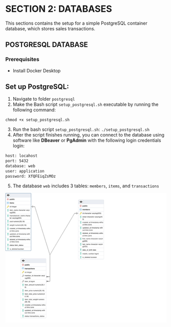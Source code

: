 # SECTION 2: DATABASES
This sections contains the setup for a simple PostgreSQL container database, which stores sales transactions. 

## POSTGRESQL DATABASE

### Prerequisites 
- Install Docker Desktop 

## **Set up PostgreSQL:**
1. Navigate to folder `postgresql`
2. Make the Bash script `setup_postgresql.sh` executable by running the following command:

```
chmod +x setup_postgresql.sh
```

3. Run the bash script `setup_postgresql.sh`:
``
./setup_postgresql.sh
``
4. After the script finishes running, you can connect to the database using software like **DBeaver** or **PgAdmin** with the following login credentials login:
```
host: locahost
port: 5432
database: web
user: application
password: XfQFEiqZsMOz
```
5. The database `web` includes 3 tables: `members`, `items`, and `transactions`

![ER Digram](postgresql/er_diagram.png?raw=true "Title")

